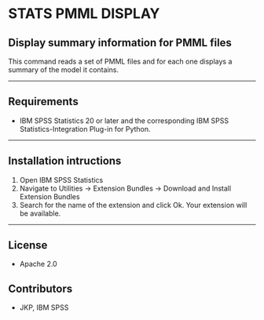 # STATS PMML DISPLAY
## Display summary information for PMML files
 This command reads a set of PMML files and for each one displays a summary of the model it contains.

---
Requirements
----
- IBM SPSS Statistics 20 or later and the corresponding IBM SPSS Statistics-Integration Plug-in for Python.

---
Installation intructions
----
1. Open IBM SPSS Statistics
2. Navigate to Utilities -> Extension Bundles -> Download and Install Extension Bundles
3. Search for the name of the extension and click Ok. Your extension will be available.

---
License
----

- Apache 2.0
                              
Contributors
----

  - JKP, IBM SPSS
